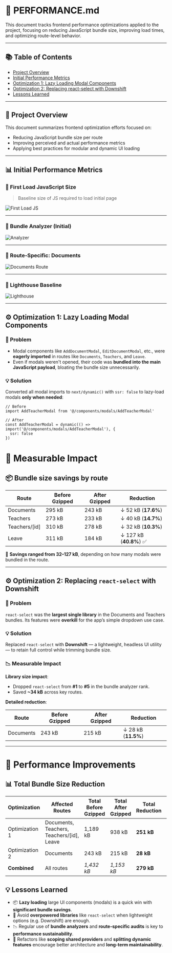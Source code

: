 # 🚀 PERFORMANCE.md

This document tracks frontend performance optimizations applied to the project, focusing on reducing JavaScript bundle size, improving load times, and optimizing route-level behavior.

---

## 📚 Table of Contents

- [Project Overview](#project-overview)
- [Initial Performance Metrics](#initial-performance-metrics)
- [Optimization 1: Lazy Loading Modal Components](#optimization-1-lazy-loading-modal-components)
- [Optimization 2: Replacing react-select with Downshift](#optimization-2-replacing-react-select-with-downshift)
- [Lessons Learned](#lessons-learned)

---

## 📁 Project Overview

This document summarizes frontend optimization efforts focused on:

- Reducing JavaScript bundle size per route
- Improving perceived and actual performance metrics
- Applying best practices for modular and dynamic UI loading

---

## 📊 Initial Performance Metrics

### 🔹 First Load JavaScript Size

> Baseline size of JS required to load initial page

![First Load JS](docs/images/Screenshot_375.png)

---

### 🔹 Bundle Analyzer (Initial)

![Analyzer](docs/images/Screenshot_376.png)

---

### 🔹 Route-Specific: Documents

![Documents Route](docs/images/Screenshot_374.png)

---

### 🔹 Lighthouse Baseline

![Lighthouse](docs/images/Screenshot_367.png)

---

## ⚙️ Optimization 1: Lazy Loading Modal Components

### 🧠 Problem

- Modal components like `AddDocumentModal`, `EditDocumentModal`, etc., were **eagerly imported** in routes like `Documents`, `Teachers`, and `Leave`.
- Even if modals weren't opened, their code was **bundled into the main JavaScript payload**, bloating the bundle size unnecessarily.

### 💡 Solution

Converted all modal imports to `next/dynamic()` with `ssr: false` to lazy-load modals **only when needed**:

```tsx
// Before
import AddTeacherModal from '@/components/modals/AddTeacherModal'

// After
const AddTeacherModal = dynamic(() => import('@/components/modals/AddTeacherModal'), {
  ssr: false
})
```

# 🧪 Measurable Impact

## 📦 Bundle size savings by route

| Route         | Before Gzipped | After Gzipped | Reduction               |
| ------------- | -------------- | ------------- | ----------------------- |
| Documents     | 295 kB         | 243 kB        | ↓ 52 kB (**17.6%**)     |
| Teachers      | 273 kB         | 233 kB        | ↓ 40 kB (**14.7%**)     |
| Teachers/[id] | 310 kB         | 278 kB        | ↓ 32 kB (**10.3%**)     |
| Leave         | 311 kB         | 184 kB        | ↓ 127 kB (**40.8%**) ✅ |

📌 **Savings ranged from 32–127 kB**, depending on how many modals were bundled in the route.

---

## ⚙️ Optimization 2: Replacing `react-select` with Downshift

### 🧠 Problem

`react-select` was the **largest single library** in the Documents and Teachers bundles.
Its features were **overkill** for the app’s simple dropdown use case.

### 💡 Solution

Replaced `react-select` with **Downshift** — a lightweight, headless UI utility — to retain full control while trimming bundle size.

### 📉 Measurable Impact

**Library size impact**:

- Dropped `react-select` from **#1** to **#5** in the bundle analyzer rank.
- Saved **~34 kB** across key routes.

**Detailed reduction**:

| Route     | Before Gzipped | After Gzipped | Reduction           |
| --------- | -------------- | ------------- | ------------------- |
| Documents | 243 kB         | 215 kB        | ↓ 28 kB (**11.5%**) |

---

# 🚀 Performance Improvements

## 📊 Total Bundle Size Reduction

| Optimization   | Affected Routes                           | Total Before Gzipped | Total After Gzipped | Total Reduction | % Reduction |
| -------------- | ----------------------------------------- | -------------------- | ------------------- | --------------- | ----------- |
| Optimization 1 | Documents, Teachers, Teachers/[id], Leave | 1,189 kB             | 938 kB              | **251 kB**      | **21.1%**   |
| Optimization 2 | Documents                                 | 243 kB               | 215 kB              | **28 kB**       | **11.5%**   |
| **Combined**   | All routes                                | _1,432 kB_           | _1,153 kB_          | **279 kB**      | **19.5%**   |

## 💡 Lessons Learned

- 📦 **Lazy loading** large UI components (modals) is a quick win with **significant bundle savings**.
- 🎯 Avoid **overpowered libraries** like `react-select` when lightweight options (e.g. Downshift) are enough.
- 📉 Regular use of **bundle analyzers** and **route-specific audits** is key to **performance sustainability**.
- 🧼 Refactors like **scoping shared providers** and **splitting dynamic features** encourage better architecture and **long-term maintainability**.

```

```
